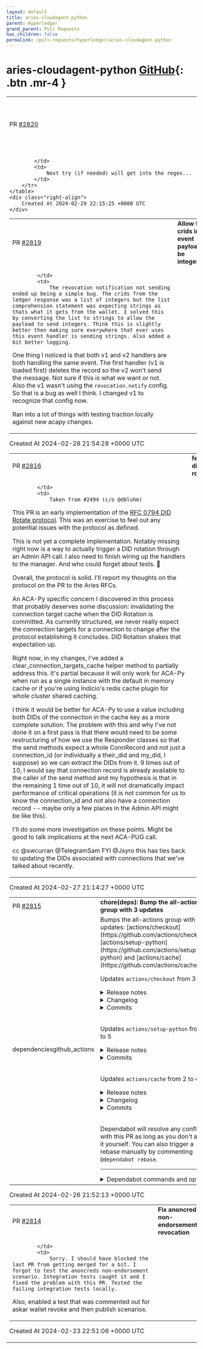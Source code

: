 ```yaml
---
layout: default
title: aries-cloudagent-python
parent: Hyperledger
grand_parent: Pull Requests
has_children: false
permalink: /pull-requests/hyperledger/aries-cloudagent-python
---
```


# aries-cloudagent-python <span class="fs-3 right-align">[GitHub](https://github.com/hyperledger/aries-cloudagent-python){: .btn .mr-4 }</span>


<div>
    <table>
        <tr>
            <td>
                PR <a href="https://github.com/hyperledger/aries-cloudagent-python/pull/2820" class=".btn">#2820</a>
            </td>
            <td>
                <b>
                    FIX: GHA update for doc publishing, fix doc file that was blanked
                </b>
            </td>
        </tr>
        <tr>
            <td>
                
            </td>
            <td>
                Next try (if needed) will get into the regex...
            </td>
        </tr>
    </table>
    <div class="right-align">
        Created At 2024-02-29 22:15:25 +0000 UTC
    </div>
</div>

<div>
    <table>
        <tr>
            <td>
                PR <a href="https://github.com/hyperledger/aries-cloudagent-python/pull/2819" class=".btn">#2819</a>
            </td>
            <td>
                <b>
                    Allow for crids in event payload to be integers
                </b>
            </td>
        </tr>
        <tr>
            <td>
                
            </td>
            <td>
                The revocation notification not sending ended up being a simple bug. The crids from the ledger response was a list of integers but the list comprehension statement was expecting strings as thats what it gets from the wallet. I solved this by converting the list to strings to allow the payload to send integers. Think this is slightly better then making sure everywhere that ever uses this event handler is sending strings. Also added a bit better logging.

One thing I noticed is that both v1 and v2 handlers are both handling the same event. The first handler (v1 is loaded first) deletes the record so the v2 won't send the message. Not sure if this is what we want or not. Also the v1 wasn't using the `revocation.notify` config. So that is a bug as well I think. I changed v1 to recognize that config now.

Ran into a lot of things with testing traction locally against new acapy changes.
            </td>
        </tr>
    </table>
    <div class="right-align">
        Created At 2024-02-28 21:54:28 +0000 UTC
    </div>
</div>

<div>
    <table>
        <tr>
            <td>
                PR <a href="https://github.com/hyperledger/aries-cloudagent-python/pull/2816" class=".btn">#2816</a>
            </td>
            <td>
                <b>
                    feat: did-rotate
                </b>
            </td>
        </tr>
        <tr>
            <td>
                
            </td>
            <td>
                Taken from #2494 (c/o @dbluhm)

This PR is an early implementation of the [RFC 0794 DID Rotate protocol](https://github.com/hyperledger/aries-rfcs/tree/main/features/0794-did-rotate). This was an exercise to feel out any potential issues with the protocol as defined.

This is not yet a complete implementation. Notably missing right now is a way to actually trigger a DID rotation through an Admin API call. I also need to finish wiring up the handlers to the manager. And who could forget about tests. 🙂

Overall, the protocol is solid. I'll report my thoughts on the protocol on the PR to the Aries RFCs.

An ACA-Py specific concern I discovered in this process that probably deserves some discussion: invalidating the connection target cache when the DID Rotation is committed. As currently structured, we never really expect the connection targets for a connection to change after the protocol establishing it concludes. DID Rotation shakes that expectation up.

Right now, in my changes, I've added a clear_connection_targets_cache helper method to partially address this. It's partial because it will only work for ACA-Py when run as a single instance with the default in memory cache or if you're using Indicio's redis cache plugin for whole cluster shared caching.

I think it would be better for ACA-Py to use a value including both DIDs of the connection in the cache key as a more complete solution. The problem with this and why I've not done it on a first pass is that there would need to be some restructuring of how we use the Responder classes so that the send methods expect a whole ConnRecord and not just a connection_id (or individually a their_did and my_did, I suppose) so we can extract the DIDs from it. 9 times out of 10, I would say that connection record is already available to the caller of the send method and my hypothesis is that in the remaining 1 time out of 10, it will not dramatically impact performance of critical operations (it is not common for us to know the connection_id and not also have a connection record -- maybe only a few places in the Admin API might be like this).

I'll do some more investigation on these points. Might be good to talk implications at the next ACA-PUG call.

cc @swcurran @TelegramSam
FYI @Jsyro this has ties back to updating the DIDs associated with connections that we've talked about recently.
            </td>
        </tr>
    </table>
    <div class="right-align">
        Created At 2024-02-27 21:14:27 +0000 UTC
    </div>
</div>

<div>
    <table>
        <tr>
            <td>
                PR <a href="https://github.com/hyperledger/aries-cloudagent-python/pull/2815" class=".btn">#2815</a>
            </td>
            <td>
                <b>
                    chore(deps): Bump the all-actions group with 3 updates
                </b>
            </td>
        </tr>
        <tr>
            <td>
                <span class="chip">dependencies</span><span class="chip">github_actions</span>
            </td>
            <td>
                Bumps the all-actions group with 3 updates: [actions/checkout](https://github.com/actions/checkout), [actions/setup-python](https://github.com/actions/setup-python) and [actions/cache](https://github.com/actions/cache).

Updates `actions/checkout` from 3 to 4
<details>
<summary>Release notes</summary>
<p><em>Sourced from <a href="https://github.com/actions/checkout/releases">actions/checkout's releases</a>.</em></p>
<blockquote>
<h2>v4.0.0</h2>
<h2>What's Changed</h2>
<ul>
<li>Update default runtime to node20 by <a href="https://github.com/takost"><code>@​takost</code></a> in <a href="https://redirect.github.com/actions/checkout/pull/1436">actions/checkout#1436</a></li>
<li>Support fetching without the --progress option by <a href="https://github.com/simonbaird"><code>@​simonbaird</code></a> in <a href="https://redirect.github.com/actions/checkout/pull/1067">actions/checkout#1067</a></li>
<li>Release 4.0.0 by <a href="https://github.com/takost"><code>@​takost</code></a> in <a href="https://redirect.github.com/actions/checkout/pull/1447">actions/checkout#1447</a></li>
</ul>
<h2>New Contributors</h2>
<ul>
<li><a href="https://github.com/takost"><code>@​takost</code></a> made their first contribution in <a href="https://redirect.github.com/actions/checkout/pull/1436">actions/checkout#1436</a></li>
<li><a href="https://github.com/simonbaird"><code>@​simonbaird</code></a> made their first contribution in <a href="https://redirect.github.com/actions/checkout/pull/1067">actions/checkout#1067</a></li>
</ul>
<p><strong>Full Changelog</strong>: <a href="https://github.com/actions/checkout/compare/v3...v4.0.0">https://github.com/actions/checkout/compare/v3...v4.0.0</a></p>
<h2>v3.6.0</h2>
<h2>What's Changed</h2>
<ul>
<li>Mark test scripts with Bash'isms to be run via Bash by <a href="https://github.com/dscho"><code>@​dscho</code></a> in <a href="https://redirect.github.com/actions/checkout/pull/1377">actions/checkout#1377</a></li>
<li>Add option to fetch tags even if fetch-depth &gt; 0 by <a href="https://github.com/RobertWieczoreck"><code>@​RobertWieczoreck</code></a> in <a href="https://redirect.github.com/actions/checkout/pull/579">actions/checkout#579</a></li>
<li>Release 3.6.0 by <a href="https://github.com/luketomlinson"><code>@​luketomlinson</code></a> in <a href="https://redirect.github.com/actions/checkout/pull/1437">actions/checkout#1437</a></li>
</ul>
<h2>New Contributors</h2>
<ul>
<li><a href="https://github.com/RobertWieczoreck"><code>@​RobertWieczoreck</code></a> made their first contribution in <a href="https://redirect.github.com/actions/checkout/pull/579">actions/checkout#579</a></li>
<li><a href="https://github.com/luketomlinson"><code>@​luketomlinson</code></a> made their first contribution in <a href="https://redirect.github.com/actions/checkout/pull/1437">actions/checkout#1437</a></li>
</ul>
<p><strong>Full Changelog</strong>: <a href="https://github.com/actions/checkout/compare/v3.5.3...v3.6.0">https://github.com/actions/checkout/compare/v3.5.3...v3.6.0</a></p>
<h2>v3.5.3</h2>
<h2>What's Changed</h2>
<ul>
<li>Fix: Checkout Issue in self hosted runner due to faulty submodule check-ins by <a href="https://github.com/megamanics"><code>@​megamanics</code></a> in <a href="https://redirect.github.com/actions/checkout/pull/1196">actions/checkout#1196</a></li>
<li>Fix typos found by codespell by <a href="https://github.com/DimitriPapadopoulos"><code>@​DimitriPapadopoulos</code></a> in <a href="https://redirect.github.com/actions/checkout/pull/1287">actions/checkout#1287</a></li>
<li>Add support for sparse checkouts by <a href="https://github.com/dscho"><code>@​dscho</code></a> and <a href="https://github.com/dfdez"><code>@​dfdez</code></a> in <a href="https://redirect.github.com/actions/checkout/pull/1369">actions/checkout#1369</a></li>
<li>Release v3.5.3 by <a href="https://github.com/TingluoHuang"><code>@​TingluoHuang</code></a> in <a href="https://redirect.github.com/actions/checkout/pull/1376">actions/checkout#1376</a></li>
</ul>
<h2>New Contributors</h2>
<ul>
<li><a href="https://github.com/megamanics"><code>@​megamanics</code></a> made their first contribution in <a href="https://redirect.github.com/actions/checkout/pull/1196">actions/checkout#1196</a></li>
<li><a href="https://github.com/DimitriPapadopoulos"><code>@​DimitriPapadopoulos</code></a> made their first contribution in <a href="https://redirect.github.com/actions/checkout/pull/1287">actions/checkout#1287</a></li>
<li><a href="https://github.com/dfdez"><code>@​dfdez</code></a> made their first contribution in <a href="https://redirect.github.com/actions/checkout/pull/1369">actions/checkout#1369</a></li>
</ul>
<p><strong>Full Changelog</strong>: <a href="https://github.com/actions/checkout/compare/v3...v3.5.3">https://github.com/actions/checkout/compare/v3...v3.5.3</a></p>
<h2>v3.5.2</h2>
<h2>What's Changed</h2>
<ul>
<li>Fix: Use correct API url / endpoint in GHES by <a href="https://github.com/fhammerl"><code>@​fhammerl</code></a> in <a href="https://redirect.github.com/actions/checkout/pull/1289">actions/checkout#1289</a> based on <a href="https://redirect.github.com/actions/checkout/issues/1286">#1286</a> by <a href="https://github.com/1newsr"><code>@​1newsr</code></a></li>
</ul>
<p><strong>Full Changelog</strong>: <a href="https://github.com/actions/checkout/compare/v3.5.1...v3.5.2">https://github.com/actions/checkout/compare/v3.5.1...v3.5.2</a></p>
<h2>v3.5.1</h2>
<h2>What's Changed</h2>
<ul>
<li>Improve checkout performance on Windows runners by upgrading <code>@​actions/github</code> dependency by <a href="https://github.com/BrettDong"><code>@​BrettDong</code></a> in <a href="https://redirect.github.com/actions/checkout/pull/1246">actions/checkout#1246</a></li>
</ul>
<h2>New Contributors</h2>
<ul>
<li><a href="https://github.com/BrettDong"><code>@​BrettDong</code></a> made their first contribution in <a href="https://redirect.github.com/actions/checkout/pull/1246">actions/checkout#1246</a></li>
</ul>
<!-- raw HTML omitted -->
</blockquote>
<p>... (truncated)</p>
</details>
<details>
<summary>Changelog</summary>
<p><em>Sourced from <a href="https://github.com/actions/checkout/blob/main/CHANGELOG.md">actions/checkout's changelog</a>.</em></p>
<blockquote>
<h1>Changelog</h1>
<h2>v4.1.0</h2>
<ul>
<li><a href="https://redirect.github.com/actions/checkout/pull/1396">Add support for partial checkout filters</a></li>
</ul>
<h2>v4.0.0</h2>
<ul>
<li><a href="https://redirect.github.com/actions/checkout/pull/1067">Support fetching without the --progress option</a></li>
<li><a href="https://redirect.github.com/actions/checkout/pull/1436">Update to node20</a></li>
</ul>
<h2>v3.6.0</h2>
<ul>
<li><a href="https://redirect.github.com/actions/checkout/pull/1377">Fix: Mark test scripts with Bash'isms to be run via Bash</a></li>
<li><a href="https://redirect.github.com/actions/checkout/pull/579">Add option to fetch tags even if fetch-depth &gt; 0</a></li>
</ul>
<h2>v3.5.3</h2>
<ul>
<li><a href="https://redirect.github.com/actions/checkout/pull/1196">Fix: Checkout fail in self-hosted runners when faulty submodule are checked-in</a></li>
<li><a href="https://redirect.github.com/actions/checkout/pull/1287">Fix typos found by codespell</a></li>
<li><a href="https://redirect.github.com/actions/checkout/pull/1369">Add support for sparse checkouts</a></li>
</ul>
<h2>v3.5.2</h2>
<ul>
<li><a href="https://redirect.github.com/actions/checkout/pull/1289">Fix api endpoint for GHES</a></li>
</ul>
<h2>v3.5.1</h2>
<ul>
<li><a href="https://redirect.github.com/actions/checkout/pull/1246">Fix slow checkout on Windows</a></li>
</ul>
<h2>v3.5.0</h2>
<ul>
<li><a href="https://redirect.github.com/actions/checkout/pull/1237">Add new public key for known_hosts</a></li>
</ul>
<h2>v3.4.0</h2>
<ul>
<li><a href="https://redirect.github.com/actions/checkout/pull/1209">Upgrade codeql actions to v2</a></li>
<li><a href="https://redirect.github.com/actions/checkout/pull/1210">Upgrade dependencies</a></li>
<li><a href="https://redirect.github.com/actions/checkout/pull/1225">Upgrade <code>@​actions/io</code></a></li>
</ul>
<h2>v3.3.0</h2>
<ul>
<li><a href="https://redirect.github.com/actions/checkout/pull/1045">Implement branch list using callbacks from exec function</a></li>
<li><a href="https://redirect.github.com/actions/checkout/pull/1050">Add in explicit reference to private checkout options</a></li>
<li>[Fix comment typos (that got added in <a href="https://redirect.github.com/actions/checkout/issues/770">#770</a>)](<a href="https://redirect.github.com/actions/checkout/pull/1057">actions/checkout#1057</a>)</li>
</ul>
<h2>v3.2.0</h2>
<ul>
<li><a href="https://redirect.github.com/actions/checkout/pull/942">Add GitHub Action to perform release</a></li>
<li><a href="https://redirect.github.com/actions/checkout/pull/967">Fix status badge</a></li>
<li><a href="https://redirect.github.com/actions/checkout/pull/1002">Replace datadog/squid with ubuntu/squid Docker image</a></li>
<li><a href="https://redirect.github.com/actions/checkout/pull/964">Wrap pipeline commands for submoduleForeach in quotes</a></li>
<li><a href="https://redirect.github.com/actions/checkout/pull/1029">Update <code>@​actions/io</code> to 1.1.2</a></li>
<li><a href="https://redirect.github.com/actions/checkout/pull/1039">Upgrading version to 3.2.0</a></li>
</ul>
<h2>v3.1.0</h2>
<ul>
<li><a href="https://redirect.github.com/actions/checkout/pull/939">Use <code>@​actions/core</code> <code>saveState</code> and <code>getState</code></a></li>
<li><a href="https://redirect.github.com/actions/checkout/pull/922">Add <code>github-server-url</code> input</a></li>
</ul>
<h2>v3.0.2</h2>
<!-- raw HTML omitted -->
</blockquote>
<p>... (truncated)</p>
</details>
<details>
<summary>Commits</summary>
<ul>
<li><a href="https://github.com/actions/checkout/commit/b4ffde65f46336ab88eb53be808477a3936bae11"><code>b4ffde6</code></a> Link to release page from what's new section (<a href="https://redirect.github.com/actions/checkout/issues/1514">#1514</a>)</li>
<li><a href="https://github.com/actions/checkout/commit/8530928916aaef40f59e6f221989ccb31f5759e7"><code>8530928</code></a> Correct link to GitHub Docs (<a href="https://redirect.github.com/actions/checkout/issues/1511">#1511</a>)</li>
<li><a href="https://github.com/actions/checkout/commit/7cdaf2fbc075e6f3b9ca94cfd6cec5adc8a75622"><code>7cdaf2f</code></a> Update CODEOWNERS to Launch team (<a href="https://redirect.github.com/actions/checkout/issues/1510">#1510</a>)</li>
<li><a href="https://github.com/actions/checkout/commit/8ade135a41bc03ea155e62e844d188df1ea18608"><code>8ade135</code></a> Prepare 4.1.0 release (<a href="https://redirect.github.com/actions/checkout/issues/1496">#1496</a>)</li>
<li><a href="https://github.com/actions/checkout/commit/c533a0a4cfc4962971818edcfac47a2899e69799"><code>c533a0a</code></a> Add support for partial checkout filters (<a href="https://redirect.github.com/actions/checkout/issues/1396">#1396</a>)</li>
<li><a href="https://github.com/actions/checkout/commit/72f2cec99f417b1a1c5e2e88945068983b7965f9"><code>72f2cec</code></a> Update README.md for V4 (<a href="https://redirect.github.com/actions/checkout/issues/1452">#1452</a>)</li>
<li><a href="https://github.com/actions/checkout/commit/3df4ab11eba7bda6032a0b82a6bb43b11571feac"><code>3df4ab1</code></a> Release 4.0.0 (<a href="https://redirect.github.com/actions/checkout/issues/1447">#1447</a>)</li>
<li><a href="https://github.com/actions/checkout/commit/8b5e8b768746b50394015010d25e690bfab9dfbc"><code>8b5e8b7</code></a> Support fetching without the --progress option (<a href="https://redirect.github.com/actions/checkout/issues/1067">#1067</a>)</li>
<li><a href="https://github.com/actions/checkout/commit/97a652b80035363df47baee5031ec8670b8878ac"><code>97a652b</code></a> Update default runtime to node20 (<a href="https://redirect.github.com/actions/checkout/issues/1436">#1436</a>)</li>
<li>See full diff in <a href="https://github.com/actions/checkout/compare/v3...v4">compare view</a></li>
</ul>
</details>
<br />

Updates `actions/setup-python` from 4 to 5
<details>
<summary>Release notes</summary>
<p><em>Sourced from <a href="https://github.com/actions/setup-python/releases">actions/setup-python's releases</a>.</em></p>
<blockquote>
<h2>v5.0.0</h2>
<h2>What's Changed</h2>
<p>In scope of this release, we update node version runtime from node16 to node20 (<a href="https://redirect.github.com/actions/setup-python/pull/772">actions/setup-python#772</a>). Besides, we update dependencies to the latest versions.</p>
<p><strong>Full Changelog</strong>: <a href="https://github.com/actions/setup-python/compare/v4.8.0...v5.0.0">https://github.com/actions/setup-python/compare/v4.8.0...v5.0.0</a></p>
<h2>v4.8.0</h2>
<h2>What's Changed</h2>
<p>In scope of this release we added support for GraalPy (<a href="https://redirect.github.com/actions/setup-python/pull/694">actions/setup-python#694</a>). You can use this snippet to set up GraalPy:</p>
<pre lang="yaml"><code>steps:
- uses: actions/checkout@v4
- uses: actions/setup-python@v4 
  with:
    python-version: 'graalpy-22.3' 
- run: python my_script.py
</code></pre>
<p>Besides, the release contains such changes as:</p>
<ul>
<li>Trim python version when reading from file by <a href="https://github.com/FerranPares"><code>@​FerranPares</code></a> in <a href="https://redirect.github.com/actions/setup-python/pull/628">actions/setup-python#628</a></li>
<li>Use non-deprecated versions in examples by <a href="https://github.com/jeffwidman"><code>@​jeffwidman</code></a> in <a href="https://redirect.github.com/actions/setup-python/pull/724">actions/setup-python#724</a></li>
<li>Change deprecation comment to past tense by <a href="https://github.com/jeffwidman"><code>@​jeffwidman</code></a> in <a href="https://redirect.github.com/actions/setup-python/pull/723">actions/setup-python#723</a></li>
<li>Bump <code>@​babel/traverse</code> from 7.9.0 to 7.23.2 by <a href="https://github.com/dependabot"><code>@​dependabot</code></a> in <a href="https://redirect.github.com/actions/setup-python/pull/743">actions/setup-python#743</a></li>
<li>advanced-usage.md: Encourage the use actions/checkout@v4 by <a href="https://github.com/cclauss"><code>@​cclauss</code></a> in <a href="https://redirect.github.com/actions/setup-python/pull/729">actions/setup-python#729</a></li>
<li>Examples now use checkout@v4 by <a href="https://github.com/simonw"><code>@​simonw</code></a> in <a href="https://redirect.github.com/actions/setup-python/pull/738">actions/setup-python#738</a></li>
<li>Update actions/checkout to v4 by <a href="https://github.com/dmitry-shibanov"><code>@​dmitry-shibanov</code></a> in <a href="https://redirect.github.com/actions/setup-python/pull/761">actions/setup-python#761</a></li>
</ul>
<h2>New Contributors</h2>
<ul>
<li><a href="https://github.com/FerranPares"><code>@​FerranPares</code></a> made their first contribution in <a href="https://redirect.github.com/actions/setup-python/pull/628">actions/setup-python#628</a></li>
<li><a href="https://github.com/timfel"><code>@​timfel</code></a> made their first contribution in <a href="https://redirect.github.com/actions/setup-python/pull/694">actions/setup-python#694</a></li>
<li><a href="https://github.com/jeffwidman"><code>@​jeffwidman</code></a> made their first contribution in <a href="https://redirect.github.com/actions/setup-python/pull/724">actions/setup-python#724</a></li>
</ul>
<p><strong>Full Changelog</strong>: <a href="https://github.com/actions/setup-python/compare/v4...v4.8.0">https://github.com/actions/setup-python/compare/v4...v4.8.0</a></p>
<h2>v4.7.1</h2>
<h2>What's Changed</h2>
<ul>
<li>Bump word-wrap from 1.2.3 to 1.2.4 by <a href="https://github.com/dependabot"><code>@​dependabot</code></a> in <a href="https://redirect.github.com/actions/setup-python/pull/702">actions/setup-python#702</a></li>
<li>Add range validation for toml files by <a href="https://github.com/dmitry-shibanov"><code>@​dmitry-shibanov</code></a> in <a href="https://redirect.github.com/actions/setup-python/pull/726">actions/setup-python#726</a></li>
</ul>
<p><strong>Full Changelog</strong>: <a href="https://github.com/actions/setup-python/compare/v4...v4.7.1">https://github.com/actions/setup-python/compare/v4...v4.7.1</a></p>
<h2>v4.7.0</h2>
<p>In scope of this release, the support for reading python version from pyproject.toml was added (<a href="https://redirect.github.com/actions/setup-python/pull/669">actions/setup-python#669</a>).</p>
<pre lang="yaml"><code>      - name: Setup Python
        uses: actions/setup-python@v4
&lt;/tr&gt;&lt;/table&gt; 
</code></pre>
</blockquote>
<p>... (truncated)</p>
</details>
<details>
<summary>Commits</summary>
<ul>
<li><a href="https://github.com/actions/setup-python/commit/0a5c61591373683505ea898e09a3ea4f39ef2b9c"><code>0a5c615</code></a> Update action to node20 (<a href="https://redirect.github.com/actions/setup-python/issues/772">#772</a>)</li>
<li><a href="https://github.com/actions/setup-python/commit/0ae58361cdfd39e2950bed97a1e26aa20c3d8955"><code>0ae5836</code></a> Add example of GraalPy to docs (<a href="https://redirect.github.com/actions/setup-python/issues/773">#773</a>)</li>
<li><a href="https://github.com/actions/setup-python/commit/b64ffcaf5b410884ad320a9cfac8866006a109aa"><code>b64ffca</code></a> update actions/checkout to v4 (<a href="https://redirect.github.com/actions/setup-python/issues/761">#761</a>)</li>
<li><a href="https://github.com/actions/setup-python/commit/8d2896179abf658742de432b3f203d2c2d86a587"><code>8d28961</code></a> Examples now use checkout@v4 (<a href="https://redirect.github.com/actions/setup-python/issues/738">#738</a>)</li>
<li><a href="https://github.com/actions/setup-python/commit/7bc6abb01e0555719edc2dbca70a2fde309e5e56"><code>7bc6abb</code></a> advanced-usage.md: Encourage the use actions/checkout@v4 (<a href="https://redirect.github.com/actions/setup-python/issues/729">#729</a>)</li>
<li><a href="https://github.com/actions/setup-python/commit/e8111cec9d3dc15220d8a3b638f08419f57b906a"><code>e8111ce</code></a> Bump <code>@​babel/traverse</code> from 7.9.0 to 7.23.2 (<a href="https://redirect.github.com/actions/setup-python/issues/743">#743</a>)</li>
<li><a href="https://github.com/actions/setup-python/commit/a00ea43da65e7c04d2bdae58b3afecd77057eb9e"><code>a00ea43</code></a> add fix for graalpy ci (<a href="https://redirect.github.com/actions/setup-python/issues/741">#741</a>)</li>
<li><a href="https://github.com/actions/setup-python/commit/8635b1ccc5934e73ed3510980fd2e7790b85839b"><code>8635b1c</code></a> Change deprecation comment to past tense (<a href="https://redirect.github.com/actions/setup-python/issues/723">#723</a>)</li>
<li><a href="https://github.com/actions/setup-python/commit/f6cc428f535856f9c23558d01765a42a4d6cf758"><code>f6cc428</code></a> Use non-deprecated versions in examples (<a href="https://redirect.github.com/actions/setup-python/issues/724">#724</a>)</li>
<li><a href="https://github.com/actions/setup-python/commit/5f2af211d616f86005883b44826180b21abb4060"><code>5f2af21</code></a> Add GraalPy support (<a href="https://redirect.github.com/actions/setup-python/issues/694">#694</a>)</li>
<li>Additional commits viewable in <a href="https://github.com/actions/setup-python/compare/v4...v5">compare view</a></li>
</ul>
</details>
<br />

Updates `actions/cache` from 2 to 4
<details>
<summary>Release notes</summary>
<p><em>Sourced from <a href="https://github.com/actions/cache/releases">actions/cache's releases</a>.</em></p>
<blockquote>
<h2>v4.0.0</h2>
<h2>What's Changed</h2>
<ul>
<li>Update action to node20 by <a href="https://github.com/takost"><code>@​takost</code></a> in <a href="https://redirect.github.com/actions/cache/pull/1284">actions/cache#1284</a></li>
<li>feat: save-always flag by <a href="https://github.com/to-s"><code>@​to-s</code></a> in <a href="https://redirect.github.com/actions/cache/pull/1242">actions/cache#1242</a></li>
</ul>
<h2>New Contributors</h2>
<ul>
<li><a href="https://github.com/takost"><code>@​takost</code></a> made their first contribution in <a href="https://redirect.github.com/actions/cache/pull/1284">actions/cache#1284</a></li>
<li><a href="https://github.com/to-s"><code>@​to-s</code></a> made their first contribution in <a href="https://redirect.github.com/actions/cache/pull/1242">actions/cache#1242</a></li>
</ul>
<p><strong>Full Changelog</strong>: <a href="https://github.com/actions/cache/compare/v3...v4.0.0">https://github.com/actions/cache/compare/v3...v4.0.0</a></p>
<h2>v3.3.3</h2>
<h2>What's Changed</h2>
<ul>
<li>Cache v3.3.3 by <a href="https://github.com/robherley"><code>@​robherley</code></a> in <a href="https://redirect.github.com/actions/cache/pull/1302">actions/cache#1302</a></li>
</ul>
<h2>New Contributors</h2>
<ul>
<li><a href="https://github.com/robherley"><code>@​robherley</code></a> made their first contribution in <a href="https://redirect.github.com/actions/cache/pull/1302">actions/cache#1302</a></li>
</ul>
<p><strong>Full Changelog</strong>: <a href="https://github.com/actions/cache/compare/v3...v3.3.3">https://github.com/actions/cache/compare/v3...v3.3.3</a></p>
<h2>v3.3.2</h2>
<h2>What's Changed</h2>
<ul>
<li>Fixed readme with new segment timeout values by <a href="https://github.com/kotewar"><code>@​kotewar</code></a> in <a href="https://redirect.github.com/actions/cache/pull/1133">actions/cache#1133</a></li>
<li>Readme fixes by <a href="https://github.com/kotewar"><code>@​kotewar</code></a> in <a href="https://redirect.github.com/actions/cache/pull/1134">actions/cache#1134</a></li>
<li>Updated description of the lookup-only input for main action by <a href="https://github.com/kotewar"><code>@​kotewar</code></a> in <a href="https://redirect.github.com/actions/cache/pull/1130">actions/cache#1130</a></li>
<li>Change two new actions mention as quoted text by <a href="https://github.com/bishal-pdMSFT"><code>@​bishal-pdMSFT</code></a> in <a href="https://redirect.github.com/actions/cache/pull/1131">actions/cache#1131</a></li>
<li>Update Cross-OS Caching tips by <a href="https://github.com/pdotl"><code>@​pdotl</code></a> in <a href="https://redirect.github.com/actions/cache/pull/1122">actions/cache#1122</a></li>
<li>Bazel example (Take <a href="https://redirect.github.com/actions/cache/issues/2">#2</a>️⃣) by <a href="https://github.com/vorburger"><code>@​vorburger</code></a> in <a href="https://redirect.github.com/actions/cache/pull/1132">actions/cache#1132</a></li>
<li>Remove actions to add new PRs and issues to a project board by <a href="https://github.com/jorendorff"><code>@​jorendorff</code></a> in <a href="https://redirect.github.com/actions/cache/pull/1187">actions/cache#1187</a></li>
<li>Consume latest toolkit and fix dangling promise bug by <a href="https://github.com/chkimes"><code>@​chkimes</code></a> in <a href="https://redirect.github.com/actions/cache/pull/1217">actions/cache#1217</a></li>
<li>Bump action version to 3.3.2 by <a href="https://github.com/bethanyj28"><code>@​bethanyj28</code></a> in <a href="https://redirect.github.com/actions/cache/pull/1236">actions/cache#1236</a></li>
</ul>
<h2>New Contributors</h2>
<ul>
<li><a href="https://github.com/vorburger"><code>@​vorburger</code></a> made their first contribution in <a href="https://redirect.github.com/actions/cache/pull/1132">actions/cache#1132</a></li>
<li><a href="https://github.com/jorendorff"><code>@​jorendorff</code></a> made their first contribution in <a href="https://redirect.github.com/actions/cache/pull/1187">actions/cache#1187</a></li>
<li><a href="https://github.com/chkimes"><code>@​chkimes</code></a> made their first contribution in <a href="https://redirect.github.com/actions/cache/pull/1217">actions/cache#1217</a></li>
<li><a href="https://github.com/bethanyj28"><code>@​bethanyj28</code></a> made their first contribution in <a href="https://redirect.github.com/actions/cache/pull/1236">actions/cache#1236</a></li>
</ul>
<p><strong>Full Changelog</strong>: <a href="https://github.com/actions/cache/compare/v3...v3.3.2">https://github.com/actions/cache/compare/v3...v3.3.2</a></p>
<h2>v3.3.1</h2>
<h2>What's Changed</h2>
<ul>
<li>Reduced download segment size to 128 MB and timeout to 10 minutes by <a href="https://github.com/kotewar"><code>@​kotewar</code></a> in <a href="https://redirect.github.com/actions/cache/pull/1129">actions/cache#1129</a></li>
</ul>
<p><strong>Full Changelog</strong>: <a href="https://github.com/actions/cache/compare/v3...v3.3.1">https://github.com/actions/cache/compare/v3...v3.3.1</a></p>
<h2>v3.3.0</h2>
<h2>What's Changed</h2>
<ul>
<li>Bug: Permission is missing in cache delete example by <a href="https://github.com/kotokaze"><code>@​kotokaze</code></a> in <a href="https://redirect.github.com/actions/cache/pull/1123">actions/cache#1123</a></li>
</ul>
<!-- raw HTML omitted -->
</blockquote>
<p>... (truncated)</p>
</details>
<details>
<summary>Changelog</summary>
<p><em>Sourced from <a href="https://github.com/actions/cache/blob/main/RELEASES.md">actions/cache's changelog</a>.</em></p>
<blockquote>
<h1>Releases</h1>
<h3>3.0.0</h3>
<ul>
<li>Updated minimum runner version support from node 12 -&gt; node 16</li>
</ul>
<h3>3.0.1</h3>
<ul>
<li>Added support for caching from GHES 3.5.</li>
<li>Fixed download issue for files &gt; 2GB during restore.</li>
</ul>
<h3>3.0.2</h3>
<ul>
<li>Added support for dynamic cache size cap on GHES.</li>
</ul>
<h3>3.0.3</h3>
<ul>
<li>Fixed avoiding empty cache save when no files are available for caching. (<a href="https://redirect.github.com/actions/cache/issues/624">issue</a>)</li>
</ul>
<h3>3.0.4</h3>
<ul>
<li>Fixed tar creation error while trying to create tar with path as <code>~/</code> home folder on <code>ubuntu-latest</code>. (<a href="https://redirect.github.com/actions/cache/issues/689">issue</a>)</li>
</ul>
<h3>3.0.5</h3>
<ul>
<li>Removed error handling by consuming actions/cache 3.0 toolkit, Now cache server error handling will be done by toolkit. (<a href="https://redirect.github.com/actions/cache/pull/834">PR</a>)</li>
</ul>
<h3>3.0.6</h3>
<ul>
<li>Fixed <a href="https://redirect.github.com/actions/cache/issues/809">#809</a> - zstd -d: no such file or directory error</li>
<li>Fixed <a href="https://redirect.github.com/actions/cache/issues/833">#833</a> - cache doesn't work with github workspace directory</li>
</ul>
<h3>3.0.7</h3>
<ul>
<li>Fixed <a href="https://redirect.github.com/actions/cache/issues/810">#810</a> - download stuck issue. A new timeout is introduced in the download process to abort the download if it gets stuck and doesn't finish within an hour.</li>
</ul>
<h3>3.0.8</h3>
<ul>
<li>Fix zstd not working for windows on gnu tar in issues <a href="https://redirect.github.com/actions/cache/issues/888">#888</a> and <a href="https://redirect.github.com/actions/cache/issues/891">#891</a>.</li>
<li>Allowing users to provide a custom timeout as input for aborting download of a cache segment using an environment variable <code>SEGMENT_DOWNLOAD_TIMEOUT_MINS</code>. Default is 60 minutes.</li>
</ul>
<h3>3.0.9</h3>
<ul>
<li>Enhanced the warning message for cache unavailablity in case of GHES.</li>
</ul>
<h3>3.0.10</h3>
<ul>
<li>Fix a bug with sorting inputs.</li>
<li>Update definition for restore-keys in README.md</li>
</ul>
<!-- raw HTML omitted -->
</blockquote>
<p>... (truncated)</p>
</details>
<details>
<summary>Commits</summary>
<ul>
<li><a href="https://github.com/actions/cache/commit/13aacd865c20de90d75de3b17ebe84f7a17d57d2"><code>13aacd8</code></a> Merge pull request <a href="https://redirect.github.com/actions/cache/issues/1242">#1242</a> from to-s/main</li>
<li><a href="https://github.com/actions/cache/commit/53b35c543921fe2e8b288765ff817de9de8d906f"><code>53b35c5</code></a> Merge branch 'main' into main</li>
<li><a href="https://github.com/actions/cache/commit/65b8989fab3bb394817bdb845a453dff480c2b51"><code>65b8989</code></a> Merge pull request <a href="https://redirect.github.com/actions/cache/issues/1284">#1284</a> from takost/update-to-node-20</li>
<li><a href="https://github.com/actions/cache/commit/d0be34d54485f31ca2ccbe66e6ea3d96544a807b"><code>d0be34d</code></a> Fix dist</li>
<li><a href="https://github.com/actions/cache/commit/66cf064d47313d2cccf392d01bd10925da2bd072"><code>66cf064</code></a> Merge branch 'main' into update-to-node-20</li>
<li><a href="https://github.com/actions/cache/commit/1326563738ddb735c5f2ce85cba8c79f33b728cd"><code>1326563</code></a> Merge branch 'main' into main</li>
<li><a href="https://github.com/actions/cache/commit/e12d46a63a90f2fae62d114769bbf2a179198b5c"><code>e12d46a</code></a> Merge pull request <a href="https://redirect.github.com/actions/cache/issues/1302">#1302</a> from actions/robherley/v3.3.3</li>
<li><a href="https://github.com/actions/cache/commit/1baebfc3bafe03311c1239b7d001ecdf5da64951"><code>1baebfc</code></a> licensed</li>
<li><a href="https://github.com/actions/cache/commit/eb94f1a6bf968b0555b89297bc603690b68beccd"><code>eb94f1a</code></a> cache v3.3.3</li>
<li><a href="https://github.com/actions/cache/commit/e71876755e268d6cc25a5d3e3c46ae447e35290a"><code>e718767</code></a> Fix format</li>
<li>Additional commits viewable in <a href="https://github.com/actions/cache/compare/v2...v4">compare view</a></li>
</ul>
</details>
<br />


Dependabot will resolve any conflicts with this PR as long as you don't alter it yourself. You can also trigger a rebase manually by commenting `@dependabot rebase`.

[//]: # (dependabot-automerge-start)
[//]: # (dependabot-automerge-end)

---

<details>
<summary>Dependabot commands and options</summary>
<br />

You can trigger Dependabot actions by commenting on this PR:
- `@dependabot rebase` will rebase this PR
- `@dependabot recreate` will recreate this PR, overwriting any edits that have been made to it
- `@dependabot merge` will merge this PR after your CI passes on it
- `@dependabot squash and merge` will squash and merge this PR after your CI passes on it
- `@dependabot cancel merge` will cancel a previously requested merge and block automerging
- `@dependabot reopen` will reopen this PR if it is closed
- `@dependabot close` will close this PR and stop Dependabot recreating it. You can achieve the same result by closing it manually
- `@dependabot show <dependency name> ignore conditions` will show all of the ignore conditions of the specified dependency
- `@dependabot ignore <dependency name> major version` will close this group update PR and stop Dependabot creating any more for the specific dependency's major version (unless you unignore this specific dependency's major version or upgrade to it yourself)
- `@dependabot ignore <dependency name> minor version` will close this group update PR and stop Dependabot creating any more for the specific dependency's minor version (unless you unignore this specific dependency's minor version or upgrade to it yourself)
- `@dependabot ignore <dependency name>` will close this group update PR and stop Dependabot creating any more for the specific dependency (unless you unignore this specific dependency or upgrade to it yourself)
- `@dependabot unignore <dependency name>` will remove all of the ignore conditions of the specified dependency
- `@dependabot unignore <dependency name> <ignore condition>` will remove the ignore condition of the specified dependency and ignore conditions


</details>
            </td>
        </tr>
    </table>
    <div class="right-align">
        Created At 2024-02-26 21:52:13 +0000 UTC
    </div>
</div>

<div>
    <table>
        <tr>
            <td>
                PR <a href="https://github.com/hyperledger/aries-cloudagent-python/pull/2814" class=".btn">#2814</a>
            </td>
            <td>
                <b>
                    Fix anoncreds non-endorsement revocation
                </b>
            </td>
        </tr>
        <tr>
            <td>
                
            </td>
            <td>
                Sorry. I should have blocked the last PR from getting merged for a bit. I forgot to test the anoncreds non-endorsement scenario. Integration tests caught it and I fixed the problem with this PR. Tested the failing integration tests locally.

Also, enabled a test that was commented out for askar wallet revoke and then publish scenarios.
            </td>
        </tr>
    </table>
    <div class="right-align">
        Created At 2024-02-23 22:51:06 +0000 UTC
    </div>
</div>

